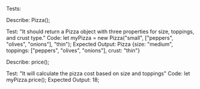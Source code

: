 Tests: 

Describe: Pizza(); 

Test: "It should return a Pizza object with three properties for size, toppings, and crust type."
Code: let myPizza = new Pizza("small", ["peppers", "olives", "onions"], "thin");
Expected Output: Pizza {size: "medium", toppings: ["peppers", "olives", "onions"], crust: "thin"}


Describe: price(); 

Test: "It will calculate the pizza cost based on size and toppings"
Code: let myPizza.price(); 
Expected Output: 18; 